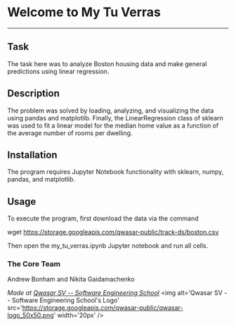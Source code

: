 # Welcome to My Tu Verras
***

## Task
The task here was to analyze Boston housing data and make general 
predictions using linear regression. 

## Description
The problem was solved by loading, analyzing, and visualizing the 
data using pandas and matplotlib. Finally, the LinearRegression 
class of sklearn was used to fit a linear model for the median 
home value as a function of the average number of rooms per dwelling. 

## Installation
The program requires Jupyter Notebook functionality with sklearn, numpy, 
pandas, and matplotlib. 

## Usage
To execute the program, first download the data via the command 

wget https://storage.googleapis.com/qwasar-public/track-ds/boston.csv

Then open the my_tu_verras.ipynb Jupyter notebook and run all cells. 

### The Core Team
Andrew Bonham and Nikita Gaidamachenko

<span><i>Made at <a href='https://qwasar.io'>Qwasar SV -- Software Engineering School</a></i></span>
<span><img alt='Qwasar SV -- Software Engineering School's Logo' src='https://storage.googleapis.com/qwasar-public/qwasar-logo_50x50.png' width='20px' /></span>
